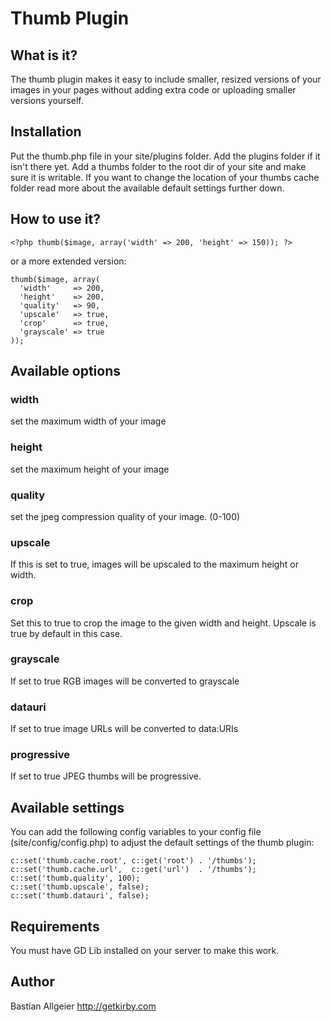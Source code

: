 # Thumb Plugin

## What is it?

The thumb plugin makes it easy to include smaller, resized versions of your images in your pages without adding extra code or uploading smaller versions yourself. 

## Installation 

Put the thumb.php file in your site/plugins folder. Add the plugins folder if it isn't there yet. Add a thumbs folder to the root dir of your site and make sure it is writable. If you want to change the location of your thumbs cache folder read more about the available default settings further down. 

## How to use it?

	<?php thumb($image, array('width' => 200, 'height' => 150)); ?>

or a more extended version:

    thumb($image, array(
      'width'     => 200,
      'height'    => 200,
      'quality'   => 90,
      'upscale'   => true,
      'crop'      => true,
      'grayscale' => true
    ));

## Available options

### width

set the maximum width of your image

### height

set the maximum height of your image

### quality

set the jpeg compression quality of your image. (0-100)

### upscale

If this is set to true, images will be upscaled to the maximum height or width.

### crop

Set this to true to crop the image to the given width and height. Upscale is true by default in this case.

### grayscale

If set to true RGB images will be converted to grayscale

### datauri

If set to true image URLs will be converted to data:URIs

### progressive

If set to true JPEG thumbs will be progressive.

## Available settings

You can add the following config variables to your config file (site/config/config.php) to adjust the default settings of the thumb plugin:

    c::set('thumb.cache.root', c::get('root') . '/thumbs');
    c::set('thumb.cache.url',  c::get('url')  . '/thumbs');
    c::set('thumb.quality', 100);
    c::set('thumb.upscale', false);
    c::set('thumb.datauri', false);

## Requirements

You must have GD Lib installed on your server to make this work. 
	    
## Author
Bastian Allgeier
<http://getkirby.com>